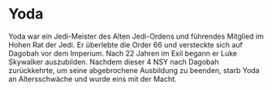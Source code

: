 # Yoda

Yoda war ein Jedi-Meister des Alten Jedi-Ordens und führendes Mitglied im Hohen Rat der Jedi. Er überlebte die Order 66 und versteckte sich auf Dagobah vor dem Imperium. Nach 22 Jahren im Exil begann er Luke Skywalker auszubilden. Nachdem dieser 4 NSY nach Dagobah zurückkehrte, um seine abgebrochene Ausbildung zu beenden, starb Yoda an Altersschwäche und wurde eins mit der Macht. 

